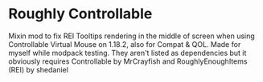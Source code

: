 # Roughly Controllable
Mixin mod to fix REI Tooltips rendering in the middle of screen when using Controllable Virtual Mouse on 1.18.2, also for Compat &amp; QOL. Made for myself while modpack testing.
They aren't listed as dependencies but it obviously requires Controllable by MrCrayfish and RoughlyEnoughItems (REI) by shedaniel
